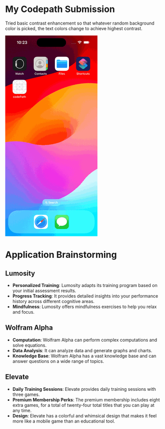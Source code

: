 # My Codepath Submission

Tried basic contrast enhancement so that whatever random background color is picked, the text colors change to achieve highest contrast.

![Example](https://github.com/Znasif/CodePathIOS/blob/974dec4e08a2fc21afcabcacbcfa7e5dd90af7ec/MyWalk.gif)

# Application Brainstorming

## Lumosity
- **Personalized Training**: Lumosity adapts its training program based on your initial assessment results.
- **Progress Tracking**: It provides detailed insights into your performance history across different cognitive areas.
- **Mindfulness**: Lumosity offers mindfulness exercises to help you relax and focus.

## Wolfram Alpha
- **Computation**: Wolfram Alpha can perform complex computations and solve equations.
- **Data Analysis**: It can analyze data and generate graphs and charts.
- **Knowledge Base**: Wolfram Alpha has a vast knowledge base and can answer questions on a wide range of topics.

## Elevate
- **Daily Training Sessions**: Elevate provides daily training sessions with three games.
- **Premium Membership Perks**: The premium membership includes eight extra games, for a total of twenty-four total titles that you can play at any time.
- **Design**: Elevate has a colorful and whimsical design that makes it feel more like a mobile game than an educational tool.
